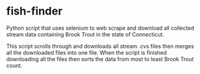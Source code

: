 # fish-finder

Python script that uses selenium to web scrape and download all collected stream data containing Brook Trout in the state of Connecticut.

This script scrolls through and downloads all stream .cvs files then merges all the downloaded files into one file.
When the script is finished downloading all the files then sorts the data from most to least Brook Trout count.
